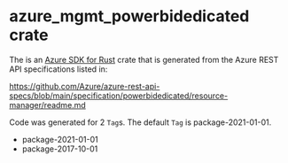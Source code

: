 # azure_mgmt_powerbidedicated crate

The is an [Azure SDK for Rust](https://github.com/Azure/azure-sdk-for-rust) crate that is generated from the Azure REST API specifications listed in:

https://github.com/Azure/azure-rest-api-specs/blob/main/specification/powerbidedicated/resource-manager/readme.md

Code was generated for 2 `Tag`s. The default `Tag` is package-2021-01-01.


- package-2021-01-01
- package-2017-10-01